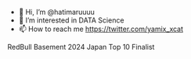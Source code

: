 - 👋 Hi, I’m @hatimaruuuu
- 👀 I’m interested in DATA Science
- 📫 How to reach me https://twitter.com/yamix_xcat








RedBull Basement 2024 Japan Top 10 Finalist  
　
<!---
hatimaruuuu/hatimaruuuu is a ✨ special ✨ repository because its `README.md` (this file) appears on your GitHub profile.
You can click the Preview link to take a look at your changes.
)
